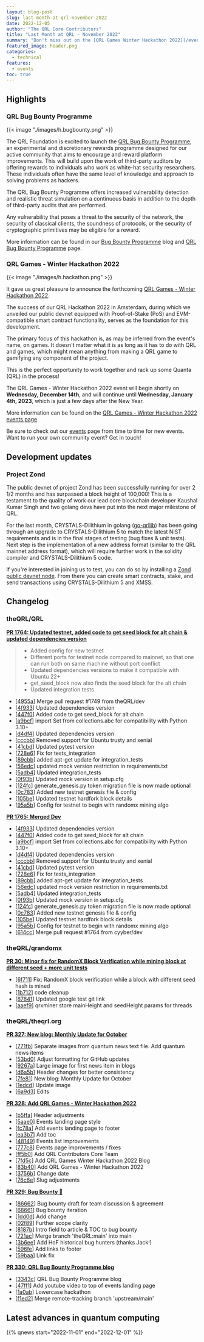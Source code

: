 ```yaml
---
layout: blog-post
slug: last-month-at-qrl-november-2022
date: 2022-12-05
author: "The QRL Core Contributors"
title: "Last Month at QRL - November 2022"
summary: "Don't miss out on the [QRL Games Winter Hackathon 2022](/events/qrl-games-winter-hackathon-2022) happening this month! Find a bug or want to help bug hunt? The QRL Foundation is excited to launch the [QRL Bug Bounty Programme](/bug-bounty/) that aims to encourage and reward platform improvements."
featured_image: header.png
categories:
  - technical
features:
  - events
toc: true
---
```


## Highlights

### QRL Bug Bounty Programme

{{< image "./images/h.bugbounty.png" >}}

The QRL Foundation is excited to launch the [QRL Bug Bounty Programme](/bug-bounty/), an experimental and discretionary rewards programme designed for our active community that aims to encourage and reward platform improvements. This will build upon the work of third-party auditors by offering rewards to individuals who work as white-hat security researchers. These individuals often have the same level of knowledge and approach to solving problems as hackers.

The QRL Bug Bounty Programme offers increased vulnerability detection and realistic threat simulation on a continuous basis in addition to the depth of third-party audits that are performed.

Any vulnerability that poses a threat to the security of the network, the security of classical clients, the soundness of protocols, or the security of cryptographic primitives may be eligible for a reward.

More information can be found in our [Bug Bounty Programme](/blog/bug-bounty-programme-released-by-the-qrl-foundation/) blog and [QRL Bug Bounty Programme](/bug-bounty/) page.

### QRL Games - Winter Hackathon 2022

{{< image "./images/h.hackathon.png" >}}

It gave us great pleasure to announce the forthcoming [QRL Games - Winter Hackathon 2022](/events/qrl-games-winter-hackathon-2022/).

The success of our QRL Hackathon 2022 in Amsterdam, during which we unveiled our public devnet equipped with Proof-of-Stake (PoS) and EVM-compatible smart contract functionality, serves as the foundation for this development.

The primary focus of this hackathon is, as may be inferred from the event's name, on games. It doesn't matter what it is as long as it has to do with QRL and games, which might mean anything from making a QRL game to gamifying any component of the project. 

This is the perfect opportunity to work together and rack up some Quanta (QRL) in the process!

The QRL Games - Winter Hackathon 2022 event will begin shortly on **Wednesday, December 14th**, and will continue until **Wednesday, January 4th, 2023**, which is just a few days after the New Year.

More information can be found on the [QRL Games - Winter Hackathon 2022 events page](/events/qrl-games-winter-hackathon-2022/).

Be sure to check out our [events](/events/) page from time to time for new events. Want to run your own community event? Get in touch! 

## Development updates

### Project Zond

The public devnet of project Zond has been successfully running for over 2 1/2 months and has surpassed a block height of 100,000! This is a testament to the quality of work our lead core blockchain developer Kaushal Kumar Singh and two golang devs have put into the next major milestone of QRL. 

For the last month, CRYSTALS-Dilithium in golang ([go-qrllib](https://github.com/theQRL/go-qrllib)) has been going through an upgrade to CRYSTALS-Dilithium 5 to match the latest NIST requirements and is in the final stages of testing (bug fixes & unit tests). Next step is the implementation of a new address format (similar to the QRL mainnet address format), which will require further work in the solidity compiler and CRYSTALS-Dilithium 5 code.

If you're interested in joining us to test, you can do so by installing a [Zond public devnet node](https://zond-docs.theqrl.org/). From there you can create smart contracts, stake, and send transactions using CRYSTALS-Dilithium 5 and XMSS.

## Changelog

### theQRL/QRL

**[PR 1764: Updated testnet, added code to get seed block for alt chain & updated dependencies version](https://github.com/theQRL/QRL/pull/1764)**

> - Added config for new testnet
> - Different ports for testnet node compared to mainnet, so that one can run both on same machine without port conflict
> - Updated dependencies versions to make it compatible with Ubuntu 22+
> - get_seed_block now also finds the seed block for the alt chain
> - Updated integration tests

- [[4955a](https://github.com/theQRL/QRL/commit/1bbd78d5ccdd8ce1a3aea50b995dccfb5a74955a)] Merge pull request #1749 from theQRL/dev
- [[4f933](https://github.com/theQRL/QRL/commit/6c345f46f54210792c1285b5f5039d3cb464f933)] Updated dependencies version		
- [[447f0](https://github.com/theQRL/QRL/commit/43367891b840c099bdd7171b6fa64c17ab8447f0)] Added code to get seed_block for alt chain		
- [[a9bcf](https://github.com/theQRL/QRL/commit/14e6dbbac639ef7172bd3b16ebca8ff9435a9bcf)] import Set from collections.abc for compatibility with Python 3.10+		
- [[d4df4](https://github.com/theQRL/QRL/commit/cc9442af55d978f9f83ec07e244e54fe4fdd4df4)] Updated dependencies version		
- [[cccbb](https://github.com/theQRL/QRL/commit/2b3a14560697dfb65ed279152b8c89f3636cccbb)] Removed support for Ubuntu trusty and xenial		
- [[41cbd](https://github.com/theQRL/QRL/commit/1c53ef81799027b895599232862b3a5756241cbd)] Updated pytest version		
- [[728e6](https://github.com/theQRL/QRL/commit/117135f40aa5baa3417b6e8d75f8da2ced1728e6)] Fix for tests_integration		
- [[89cbb](https://github.com/theQRL/QRL/commit/3d31ec580cd335e0196f49e351c41f2b95889cbb)] added apt-get update for integration_tests		
- [[56edc](https://github.com/theQRL/QRL/commit/b4e43ebf13ae7e83089d4c8e49754a0c89756edc)] updated mock version restriction in requirements.txt		
- [[5adb4](https://github.com/theQRL/QRL/commit/dd0cf7ef5c7521f571c3d0fcae2b27ba8145adb4)] Updated integration_tests		
- [[0f93b](https://github.com/theQRL/QRL/commit/49deebc20cf81192e3fe587ba958d4b02e90f93b)] Updated mock version in setup.cfg		
- [[124fc](https://github.com/theQRL/QRL/commit/3dabbf0f162cb3002a22aa30623e3526418124fc)] generate_genesis.py token migration file is now made optional		
- [[0c783](https://github.com/theQRL/QRL/commit/d51460720a9145e4d2d49a03b93167035eb0c783)] Added new testnet genesis file & config		
- [[105be](https://github.com/theQRL/QRL/commit/3b4009e5d1f15eadf730ab44bfe6e3d07b1105be)] Updated testnet hardfork block details		
- [[95a5b](https://github.com/theQRL/QRL/commit/1945ee86a7e9849ae7f91e1842398ef905f95a5b)] Config for testnet to begin with randomx mining algo	

**[PR 1765: Merged Dev](https://github.com/theQRL/QRL/pull/1765)**
			
- [[4f933](https://github.com/theQRL/QRL/commit/6c345f46f54210792c1285b5f5039d3cb464f933)] Updated dependencies version		
- [[447f0](https://github.com/theQRL/QRL/commit/43367891b840c099bdd7171b6fa64c17ab8447f0)] Added code to get seed_block for alt chain		
- [[a9bcf](https://github.com/theQRL/QRL/commit/14e6dbbac639ef7172bd3b16ebca8ff9435a9bcf)] import Set from collections.abc for compatibility with Python 3.10+		
- [[d4df4](https://github.com/theQRL/QRL/commit/cc9442af55d978f9f83ec07e244e54fe4fdd4df4)] Updated dependencies version		
- [[cccbb](https://github.com/theQRL/QRL/commit/2b3a14560697dfb65ed279152b8c89f3636cccbb)] Removed support for Ubuntu trusty and xenial		
- [[41cbd](https://github.com/theQRL/QRL/commit/1c53ef81799027b895599232862b3a5756241cbd)] Updated pytest version		
- [[728e6](https://github.com/theQRL/QRL/commit/117135f40aa5baa3417b6e8d75f8da2ced1728e6)] Fix for tests_integration		
- [[89cbb](https://github.com/theQRL/QRL/commit/3d31ec580cd335e0196f49e351c41f2b95889cbb)] added apt-get update for integration_tests		
- [[56edc](https://github.com/theQRL/QRL/commit/b4e43ebf13ae7e83089d4c8e49754a0c89756edc)] updated mock version restriction in requirements.txt		
- [[5adb4](https://github.com/theQRL/QRL/commit/dd0cf7ef5c7521f571c3d0fcae2b27ba8145adb4)] Updated integration_tests		
- [[0f93b](https://github.com/theQRL/QRL/commit/49deebc20cf81192e3fe587ba958d4b02e90f93b)] Updated mock version in setup.cfg		
- [[124fc](https://github.com/theQRL/QRL/commit/3dabbf0f162cb3002a22aa30623e3526418124fc)] generate_genesis.py token migration file is now made optional		
- [[0c783](https://github.com/theQRL/QRL/commit/d51460720a9145e4d2d49a03b93167035eb0c783)] Added new testnet genesis file & config		
- [[105be](https://github.com/theQRL/QRL/commit/3b4009e5d1f15eadf730ab44bfe6e3d07b1105be)] Updated testnet hardfork block details		
- [[95a5b](https://github.com/theQRL/QRL/commit/1945ee86a7e9849ae7f91e1842398ef905f95a5b)] Config for testnet to begin with randomx mining algo		
- [[614cc](https://github.com/theQRL/QRL/commit/cbddb72081114b1ef817e778a28425f4282614cc)] Merge pull request #1764 from cyyber/dev

### theQRL/qrandomx

**[PR 30: Minor fix for RandomX Block Verification while mining block at different seed + more unit tests](https://github.com/theQRL/qrandomx/pull/30)**
			
- [[6f711](https://github.com/theQRL/qrandomx/commit/718205b6eb045164322ad79847ecb1e83216f711)] Fix: RandomX block verification while a block with different seed hash is mined		
- [[1b712](https://github.com/theQRL/qrandomx/commit/dcfc08a250081a4a8592f04406e1ccac9751b712)] code cleanup		
- [[87841](https://github.com/theQRL/qrandomx/commit/72f37d7c6c753294af42697bfdbd19fe7a487841)] Updated google test git link		
- [[aaef9](https://github.com/theQRL/qrandomx/commit/4212e0634b3b6ae63efc42d28149557ce0caaef9)] qrxminer store mainHeight and seedHeight params for threads		

### theQRL/theqrl.org

**[PR 327: New blog: Monthly Update for October](https://github.com/theQRL/theqrl.org/pull/327)**
			
- [[771fb](https://github.com/theQRL/theqrl.org/commit/b17f3ab13badb09678f7c222c941d66d802771fb)] Separate images from quantum news text file. Add quantum news items		
- [[53bd0](https://github.com/theQRL/theqrl.org/commit/7c81e77afa67cf39ebc71221302d4da77a853bd0)] Adjust formatting for GitHub updates		
- [[9267a](https://github.com/theQRL/theqrl.org/commit/65c7f33319e46f6e2fdf8dbf36ba574a5409267a)] Large image for first news item in blogs		
- [[d6a5b](https://github.com/theQRL/theqrl.org/commit/64dbebc1d041fabfa2a09c4ba70d0eee7ced6a5b)] Header changes for better consistency		
- [[7fe81](https://github.com/theQRL/theqrl.org/commit/c02272d4cf3a49d669ef76c06b54bd16ae67fe81)] New blog: Monthly Update for October		
- [[1edcd](https://github.com/theQRL/theqrl.org/commit/e5f70792138ba36739ff1c1aef4e08289d81edcd)] Update image		
- [[6a9d3](https://github.com/theQRL/theqrl.org/commit/38ecf40ea3e2022b81c57b73784d73468106a9d3)] Edits

**[PR 328: Add QRL Games - Winter Hackathon 2022](https://github.com/theQRL/theqrl.org/pull/328)**
			
- [[b5ffa](https://github.com/theQRL/theqrl.org/commit/b0de3d1f4ff3742e284c26be782c9d7ca08b5ffa)] Header adjustments		
- [[5aae0](https://github.com/theQRL/theqrl.org/commit/96d35ff20f7714f10f212de625556ad64775aae0)] Events landing page style		
- [[fc78a](https://github.com/theQRL/theqrl.org/commit/ea59f25e1aaeab62fac5a44b98fbe07c01bfc78a)] Add events landing page to footer		
- [[ea3b7](https://github.com/theQRL/theqrl.org/commit/c6df21b2bbe9a0972c475ca1a5f81c93723ea3b7)] Add toc		
- [[48149](https://github.com/theQRL/theqrl.org/commit/296b97433088a09dec6a07d3552adb937bb48149)] Events list improvements		
- [[777c8](https://github.com/theQRL/theqrl.org/commit/281410760a560f128e711f177fff6374606777c8)] Events page improvements / fixes		
- [[ff5b0](https://github.com/theQRL/theqrl.org/commit/c63e5781a13b4f5b82b611c49a85651700eff5b0)] Add QRL Contributors Core Team		
- [[7fd5c](https://github.com/theQRL/theqrl.org/commit/64ef7bec54de1ebe167d639d0b6410adb2c7fd5c)] Add QRL Games Winter Hackathon 2022 Blog		
- [[83b40](https://github.com/theQRL/theqrl.org/commit/9e18e5238fed3b364e0fa2ff5d119e771e883b40)] Add QRL Games - Winter Hackathon 2022		
- [[3756b](https://github.com/theQRL/theqrl.org/commit/a66108c66af69536e29769db8ddbb8b91113756b)] Change date		
- [[76c6e](https://github.com/theQRL/theqrl.org/commit/76bc3ccf2f7ea7ab4fdf951119a2c5360d276c6e)] Slug adjustments		

**[PR 329: Bug Bounty 🎉](https://github.com/theQRL/theqrl.org/pull/329)**
			
- [[86662](https://github.com/theQRL/theqrl.org/commit/baffae3fac3a37a2797ea42d54f19ddd92386662)] Bug bounty draft for team discussion & agreement		
- [[68661](https://github.com/theQRL/theqrl.org/commit/b23313d92d8ff6e2949dc4fb405751d2dd368661)] Bug bounty iteration		
- [[1dd0d](https://github.com/theQRL/theqrl.org/commit/91cb4c7cb0ee6eee6b3a1bc6f999a5dd9961dd0d)] Add change		
- [[02f89](https://github.com/theQRL/theqrl.org/commit/280e24f57d5c8e428a59f01f5cbfb1f00f402f89)] Further scope clarity		
- [[8187b](https://github.com/theQRL/theqrl.org/commit/ebde29c6181962ab92ed1e94f0ac6772b008187b)] Intro field to article & TOC to bug bounty		
- [[721ac](https://github.com/theQRL/theqrl.org/commit/b56b5c37164c689f69b54aea4836fb58f4f721ac)] Merge branch 'theQRL:main' into main		
- [[3b6ee](https://github.com/theQRL/theqrl.org/commit/c734697a810c91e782b0a6006c5c847f0e33b6ee)] Add HoF historical bug hunters (thanks Jack!)		
- [[596fe](https://github.com/theQRL/theqrl.org/commit/b299bd7ce4e4ecfb62aec340344fe63a3cd596fe)] Add links to footer		
- [[59baa](https://github.com/theQRL/theqrl.org/commit/a27171b041d5129adbad9cad08e561c4e2e59baa)] Link fix		



**[PR 330: QRL Bug Bounty Programme blog](https://github.com/theQRL/theqrl.org/pull/330)**
			
- [[3343c](https://github.com/theQRL/theqrl.org/commit/d3bc1bd7f0235e57b797a5e4d68b19588763343c)] QRL Bug Bounty Programme blog		
- [[47ff1](https://github.com/theQRL/theqrl.org/commit/aae2a960ccf663ca876d0d77fe23b07123447ff1)] Add youtube video to top of events landing page		
- [[1a0ab](https://github.com/theQRL/theqrl.org/commit/85a606d8c8fd9fd35aa8caa1f4fff846f321a0ab)] Lowercase hackathon		
- [[f1ed2](https://github.com/theQRL/theqrl.org/commit/ae41d2c5d8bbee0e0d8ac252d0ca9c86b16f1ed2)] Merge remote-tracking branch 'upstream/main'		

## Latest advances in quantum computing

{{% qnews start="2022-11-01" end="2022-12-01" %}}